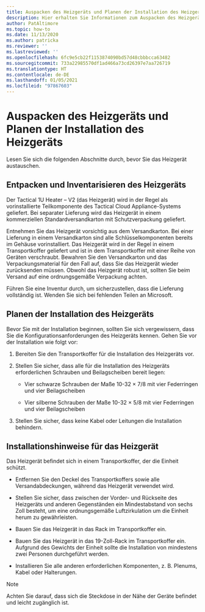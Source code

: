 ```yaml
---
title: Auspacken des Heizgeräts und Planen der Installation des Heizgeräts
description: Hier erhalten Sie Informationen zum Auspacken des Heizgeräts und zum Planen der Installation des Heizgeräts.
author: PatAltimore
ms.topic: how-to
ms.date: 11/13/2020
ms.author: patricka
ms.reviewer: ''
ms.lastreviewed: ''
ms.openlocfilehash: 6fc9e5cb22f1153874090bd57d48cbbbcca63482
ms.sourcegitcommit: 733a22985570df1ad466a73cd26397e7aa726719
ms.translationtype: HT
ms.contentlocale: de-DE
ms.lasthandoff: 01/05/2021
ms.locfileid: "97867603"
---
```

# <a name="unpack-the-heater-and-plan-the-heater-installation"></a>Auspacken des Heizgeräts und Planen der Installation des Heizgeräts

Lesen Sie sich die folgenden Abschnitte durch, bevor Sie das Heizgerät austauschen.

## <a name="unpacking-and-taking-inventory-of-the-heater"></a>Entpacken und Inventarisieren des Heizgeräts

Der Tactical 1U Heater – V2 (das Heizgerät) wird in der Regel als vorinstallierte Teilkomponente des Tactical Cloud Appliance-Systems geliefert.
Bei separater Lieferung wird das Heizgerät in einem kommerziellen Standardversandkarton mit Schutzverpackung geliefert.

Entnehmen Sie das Heizgerät vorsichtig aus dem Versandkarton. Bei einer Lieferung in einem Versandkarton sind alle Schlüsselkomponenten bereits im Gehäuse vorinstalliert. Das Heizgerät wird in der Regel in einem Transportkoffer geliefert und ist in dem Transportkoffer mit einer Reihe von Geräten verschraubt. Bewahren Sie den Versandkarton und das Verpackungsmaterial für den Fall auf, dass Sie das Heizgerät wieder zurücksenden müssen. Obwohl das Heizgerät robust ist, sollten Sie beim Versand auf eine ordnungsgemäße Verpackung achten.

Führen Sie eine Inventur durch, um sicherzustellen, dass die Lieferung vollständig ist. Wenden Sie sich bei fehlenden Teilen an Microsoft.

## <a name="heater-installation-planning"></a>Planen der Installation des Heizgeräts

Bevor Sie mit der Installation beginnen, sollten Sie sich vergewissern, dass Sie die Konfigurationsanforderungen des Heizgeräts kennen. Gehen Sie vor der Installation wie folgt vor:

1.  Bereiten Sie den Transportkoffer für die Installation des Heizgeräts vor.

2.  Stellen Sie sicher, dass alle für die Installation des Heizgeräts erforderlichen Schrauben und Beilagscheiben bereit liegen:

    -   Vier schwarze Schrauben der Maße 10-32 × 7/8 mit vier Federringen und vier Beilagscheiben

    -   Vier silberne Schrauben der Maße 10-32 × 5/8 mit vier Federringen und vier Beilagscheiben

3.  Stellen Sie sicher, dass keine Kabel oder Leitungen die Installation behindern.

## <a name="heater-installation-notes"></a>Installationshinweise für das Heizgerät

Das Heizgerät befindet sich in einem Transportkoffer, der die Einheit schützt.

-   Entfernen Sie den Deckel des Transportkoffers sowie alle Versandabdeckungen, während das Heizgerät verwendet wird.

-   Stellen Sie sicher, dass zwischen der Vorder- und Rückseite des Heizgeräts und anderen Gegenständen ein Mindestabstand von sechs Zoll besteht, um eine ordnungsgemäße Luftzirkulation um die Einheit herum zu gewährleisten.

-   Bauen Sie das Heizgerät in das Rack im Transportkoffer ein.

-   Bauen Sie das Heizgerät in das 19-Zoll-Rack im Transportkoffer ein. Aufgrund des Gewichts der Einheit sollte die Installation von mindestens zwei Personen durchgeführt werden.

-   Installieren Sie alle anderen erforderlichen Komponenten, z. B. Plenums, Kabel oder Halterungen.

> [!NOTE]
> Achten Sie darauf, dass sich die Steckdose in der Nähe der Geräte befindet und leicht zugänglich ist.

